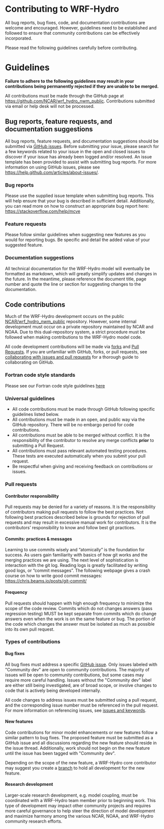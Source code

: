 # Contributing to WRF-Hydro
All bug reports, bug fixes, code, and documentation contributions are welcome and encouraged. However, guidelines need to be established and followed to ensure that community contributions can be effectively incorporated.

Please read the following guidelines carefully before contributing. 

# Guidelines

**Failure to adhere to the following guidelines may result in your contributions being permanently rejected if they are unable to be merged.**

All contributions must be made through the GitHub page at https://github.com/NCAR/wrf_hydro_nwm_public. Contributions submitted via email or help desk will not be processed.

## Bug reports, feature requests, and documentation suggestions
All bug reports, feature requests, and documentation suggestions should be submitted via [GitHub issues](https://github.com/NCAR/wrf_hydro_nwm_public/issues). Before submitting your issue, please search for a few keywords related to your issue in the open and closed issues to discover if your issue has already been logged and/or resolved. An issue template has been provided to assist with submitting bug reports. For more information on using GitHub issues, please see https://help.github.com/articles/about-issues/.

### Bug reports
Please use the supplied issue template when submitting bug reports. This will help ensure that your bug is described in sufficient detail. Additionally, you can read more on how to construct an appropriate bug report here: https://stackoverflow.com/help/mcve

### Feature requests
Please follow similar guidelines when suggesting new features as you would for reporting bugs. Be specific and detail the added value of your suggested feature.

### Documentation suggestions
All technical documentation for the WRF-Hydro model will eventually be formatted as markdown, which will greatly simplify updates and changes in the future. In the meantime, please reference the document title, page number and quote the line or section for suggesting changes to the documentation.

## Code contributions
Much of the WRF-Hydro development occurs on the public [NCAR/wrf_hydro_nwm_public](https://github.com/NCAR/wrf_hydro_nwm_public) repository. However, some internal development must occur on a private repository maintained by NCAR and NOAA. Due to this dual-repository system, a strict procedure must be followed when making contributions to the WRF-Hydro model code.

All code development contributions will be made via [forks](https://help.github.com/articles/about-forks/) and [Pull Requests](https://help.github.com/articles/about-pull-requests/). If you are unfamiliar with GitHub, forks, or pull requests, see [collaborating with issues and pull requests](https://help.github.com/categories/collaborating-with-issues-and-pull-requests/) for a thorough guide to collaborating on GitHub.

### Fortran code style standards
Please see our Fortran code style guidelines [here](.github/CODESTYLE.md)

### Universal guidelines

* All code contributions must be made through GitHub following specific guidelines listed below.
* All contributions must be made in an open, and public way via the GitHub repository. There will be no embargo period for code contributions.
* All contributions must be able to be merged without conflict. It is the responsibility of the contributor to resolve any merge conflicts **prior** to submitting a Pull Request.
* All contributions must pass relevant automated testing procedures. These tests are executed automatically when you submit your pull request.
* Be respectful when giving and receiving feedback on contributions or issues. 

### Pull requests

#### Contributor responsibility
Pull requests may be denied for a variety of reasons. It is the responsibility of contributors making pull requests to follow the best practices. Not following best practices described below is grounds for rejection of pull requests and may result in excessive manual work for contributors. It is the contributors’ responsibility to know and follow best git practices.

#### Commits: practices & messages
Learning to use commits wisely and “atomically” is the foundation for success. As users gain familiarity with basics of how git works and the merging practices we are using. The next level of sophistication is interaction with the git log. Reading logs is greatly facilitated by writing good logs, or “commit messages”. The following webpage gives a crash course on how to write good commit messages: https://chris.beams.io/posts/git-commit/

#### Frequency
Pull requests should happen with high enough frequency to minimize the scope of the code review. Commits which do not changes answers (pass regression testing) MUST be kept separate from commits which do change answers even when the work is on the same feature or bug. The portion of the code which changes the answer must be isolated as much as possible into its own pull request.

### Types of contributions
#### Bug fixes
All bug fixes must address a specific [GitHub issue](https://github.com/NCAR/wrf_hydro_nwm_public/issues). Only issues labeled with "Community dev" are open to community contributions. The majority of issues will be open to community contributions, but some cases may require more careful handling. Issues without the "Community dev" label are either still being investigated, are of broad scope, or involve changes to code that is actively being developed internally. 

All code changes to address issues must be submitted using a pull request, and the corresponding issue number must be referenced in the pull request. For more information on referencing issues, see [issues and keywords](https://help.github.com/articles/closing-issues-using-keywords/).

#### New features
Code contributions for minor model enhancements or new features follow a similar pattern to bug fixes. The proposed feature must be submitted as a GitHub issue and all discussions regarding the new feature should reside in the issue thread. Additionally, work should not begin on the new feature until the issue has been tagged with "Community dev".

Depending on the scope of the new feature, a WRF-Hydro core contributor may suggest you create a [branch](https://help.github.com/articles/about-branches/) to hold all development for the new feature. 

#### Research development
Larger-scale research development, e.g. model coupling, must be coordinated with a WRF-Hydro team member prior to beginning work. This type of development may impact other community projects and requires more careful governance to help steer the direction of model development and maximize harmony among the various NCAR, NOAA, and WRF-Hydro community research efforts.